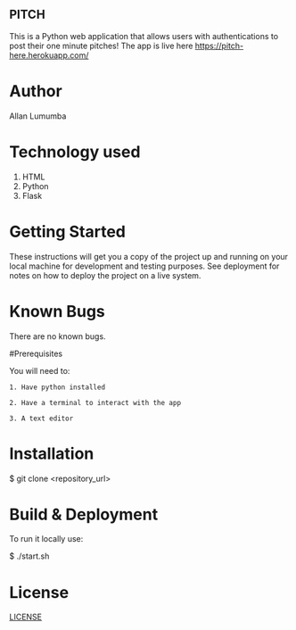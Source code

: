 ## PITCH
This is a Python web application that allows users with authentications to post their one minute pitches! The app is live here https://pitch-here.herokuapp.com/

# Author
Allan Lumumba

# Technology used
1. HTML
2. Python
3. Flask

# Getting Started
These instructions will get you a copy of the project up and running on your local machine for development and testing purposes. See deployment for notes on how to deploy the project on a live system.

# Known Bugs
There are no known bugs.

#Prerequisites

You will need to:

    1. Have python installed
    
    2. Have a terminal to interact with the app
    
    3. A text editor
    
    
 # Installation
 
 $ git clone <repository_url>


# Build & Deployment
To run it locally use:

$ ./start.sh

# License
[LICENSE](LICENSE)
